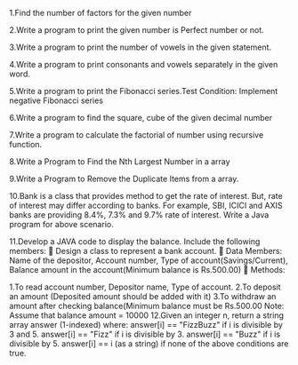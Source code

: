 1.Find the number of factors for the given number

2.Write a program to print the given number is Perfect number or not.

3.Write a program to print the number of vowels in the given statement.

4.Write a program to print consonants and vowels separately in the given word.

5.Write a program to print the Fibonacci series.Test Condition: Implement negative Fibonacci series

6.Write a program to find the square, cube of the given decimal number

7.Write a program to calculate the factorial of number using recursive function.

8.Write a Program to Find the Nth Largest Number in a array

9.Write a Program to Remove the Duplicate Items from a array.

10.Bank is a class that provides method to get the rate of interest. But, rate of interest may differ according to banks. For example, SBI, ICICI and AXIS banks are providing 8.4%, 7.3% and 9.7% rate of interest. Write a Java program for above scenario.

11.Develop a JAVA code to display the balance. Include the following members:  Design a class to represent a bank account.  Data Members: Name of the depositor, Account number, Type of account(Savings/Current), Balance amount in the account(Minimum balance is Rs.500.00)  Methods:

  1.To read account number, Depositor name, Type of account.
  2.To deposit an amount (Deposited amount should be added with it)
  3.To withdraw an amount after checking balance(Minimum balance must be Rs.500.00 Note: Assume that balance amount = 10000
12.Given an integer n, return a string array answer (1-indexed) where: answer[i] == "FizzBuzz" if i is divisible by 3 and 5. answer[i] == "Fizz" if i is divisible by 3. answer[i] == "Buzz" if i is divisible by 5. answer[i] == i (as a string) if none of the above conditions are true.
